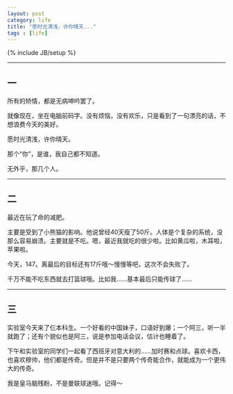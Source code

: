 ```yaml
---
layout: post
category: life
title: "愿时光清浅，许你晴天..."
tags : [life]
---
```

{% include JB/setup %}

---


## 一

所有的矫情，都是无病呻吟罢了。

就像现在，坐在电脑前码字。没有烦恼，没有欢乐，只是看到了一句漂亮的话，不想浪费今天的美好。

愿时光清浅，许你晴天。

那个“你”，是谁，我自己都不知道。

无外乎，那几个人。

---

## 二

最近在玩了命的减肥。

主要是受到了小熊猫的影响。他说曾经40天瘦了50斤。人体是个复杂的系统，没那么容易崩溃。主要就是不吃。嗯，最近我就吃的很少啦。比如黄瓜啦，木耳啦，苹果啦。

今天，147。离最后的目标还有17斤哦～慢慢等吧，这次不会失败了。

千万不能不吃东西就去打篮球哦。比如我……基本最后只能传球了……


---

## 三

实验室今天来了仨本科生。一个好看的中国妹子，口语好到爆；一个阿三，听一半就跑了；还有个貌似也是阿三，说是参加电话会议，估计也睡着了。

下午和实验室的同学们一起看了西班牙对意大利的……加时赛和点球。喜欢卡西，也喜欢穆帅，他们都是传奇。但是并不是只要两个传奇能合作，就能成为一个更伟大的传奇。

我是皇马脑残粉，不是曼联球迷哦。记得～
















